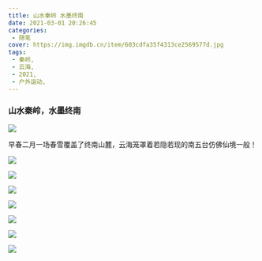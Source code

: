 ```yaml
---
title: 山水秦岭 水墨终南
date: 2021-03-01 20:26:45
categories:  
 - 随笔
cover: https://img.imgdb.cn/item/603cdfa35f4313ce2569577d.jpg
tags:  
 - 秦岭,
 - 云海,
 - 2021,
 - 户外运动,
---
```


### 山水秦岭，水墨终南 ###

![](https://img.imgdb.cn/item/603cdf4f5f4313ce256928a9.jpg)

早春二月一场春雪覆盖了终南山麓，云海笼罩着若隐若现的南五台仿佛仙境一般！

![](https://img.imgdb.cn/item/603cdf4f5f4313ce256928af.jpg)

![](https://img.imgdb.cn/item/603cdf4f5f4313ce256928b2.jpg)

![](https://img.imgdb.cn/item/603cdf4f5f4313ce256928b7.jpg)

![](https://img.imgdb.cn/item/603cdf4f5f4313ce256928bd.jpg)

![](https://img.imgdb.cn/item/603cdfa35f4313ce2569577a.jpg)

![](https://img.imgdb.cn/item/603cdfa35f4313ce2569577d.jpg)

![](https://img.imgdb.cn/item/603cdfa35f4313ce25695782.jpg)
